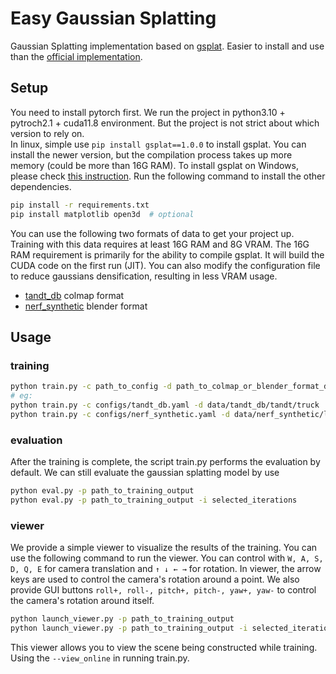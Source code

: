 # Easy Gaussian Splatting
Gaussian Splatting implementation based on [gsplat](https://github.com/nerfstudio-project/gsplat). Easier to install and use than the [official implementation](https://github.com/graphdeco-inria/gaussian-splatting).  

## Setup
You need to install pytorch first. We run the project in python3.10 + pytroch2.1 + cuda11.8 environment. But the project is not strict about which version to rely on.  
In linux, simple use ```pip install gsplat==1.0.0``` to install gsplat. You can install the newer version, but the compilation process takes up more memory (could be more than 16G RAM). To install gsplat on Windows, please check [this instruction](https://github.com/nerfstudio-project/gsplat/blob/main/docs/INSTALL_WIN.md). Run the following command to install the other dependencies.  
```bash
pip install -r requirements.txt
pip install matplotlib open3d  # optional
```  
You can use the following two formats of data to get your project up. Training with this data requires at least 16G RAM and 8G VRAM. The 16G RAM requirement is primarily for the ability to compile gsplat. It will build the CUDA code on the first run (JIT). You can also modify the configuration file to reduce gaussians densification, resulting in less VRAM usage.  
- [tandt_db](https://repo-sam.inria.fr/fungraph/3d-gaussian-splatting/datasets/input/tandt_db.zip) colmap format  
- [nerf_synthetic](https://drive.google.com/drive/folders/1JDdLGDruGNXWnM1eqY1FNL9PlStjaKWi) blender format  

## Usage
### training
```bash
python train.py -c path_to_config -d path_to_colmap_or_blender_format_data -o path_to_output(default: ./output)
# eg:
python train.py -c configs/tandt_db.yaml -d data/tandt_db/tandt/truck
python train.py -c configs/nerf_synthetic.yaml -d data/nerf_synthetic/lego
```  
### evaluation
After the training is complete, the script train.py performs the evaluation by default. We can still evaluate the gaussian splatting model by use  
```bash
python eval.py -p path_to_training_output
python eval.py -p path_to_training_output -i selected_iterations
```  
### viewer
We provide a simple viewer to visualize the results of the training. You can use the following command to run the viewer. You can control with ```W, A, S, D, Q, E``` for camera translation and ```↑ ↓ ← →``` for rotation. In viewer, the arrow keys are used to control the camera's rotation around a point. We also provide GUI buttons ```roll+, roll-, pitch+, pitch-, yaw+, yaw-``` to control the camera's rotation around itself.  
```bash
python launch_viewer.py -p path_to_training_output
python launch_viewer.py -p path_to_training_output -i selected_iterations
```  
This viewer allows you to view the scene being constructed while training. Using the ```--view_online``` in running train.py.  
